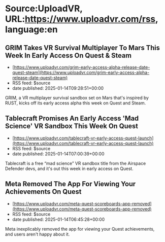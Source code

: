 # Source:UploadVR, URL:https://www.uploadvr.com/rss, language:en

## GRIM Takes VR Survival Multiplayer To Mars This Week In Early Access On Quest &amp; Steam
 - [https://www.uploadvr.com/grim-early-access-alpha-release-date-quest-steam](https://www.uploadvr.com/grim-early-access-alpha-release-date-quest-steam)
 - RSS feed: $source
 - date published: 2025-01-14T09:28:51+00:00

GRIM, a VR multiplayer survival sandbox set on Mars that&#39;s inspired by RUST, kicks off its early access alpha this week on Quest and Steam.

## Tablecraft Promises An Early Access &#x27;Mad Science&#x27; VR Sandbox This Week On Quest
 - [https://www.uploadvr.com/tablecraft-vr-early-access-quest-launch](https://www.uploadvr.com/tablecraft-vr-early-access-quest-launch)
 - RSS feed: $source
 - date published: 2025-01-14T07:00:39+00:00

Tablecraft is a free “mad science” VR sandbox title from the Airspace Defender devs, and it&#39;s out this week in early access on Quest.

## Meta Removed The App For Viewing Your Achievements On Quest
 - [https://www.uploadvr.com/meta-quest-scoreboards-app-removed](https://www.uploadvr.com/meta-quest-scoreboards-app-removed)
 - RSS feed: $source
 - date published: 2025-01-14T06:45:28+00:00

Meta inexplicably removed the app for viewing your Quest achievements, and users aren&#39;t happy about it.

